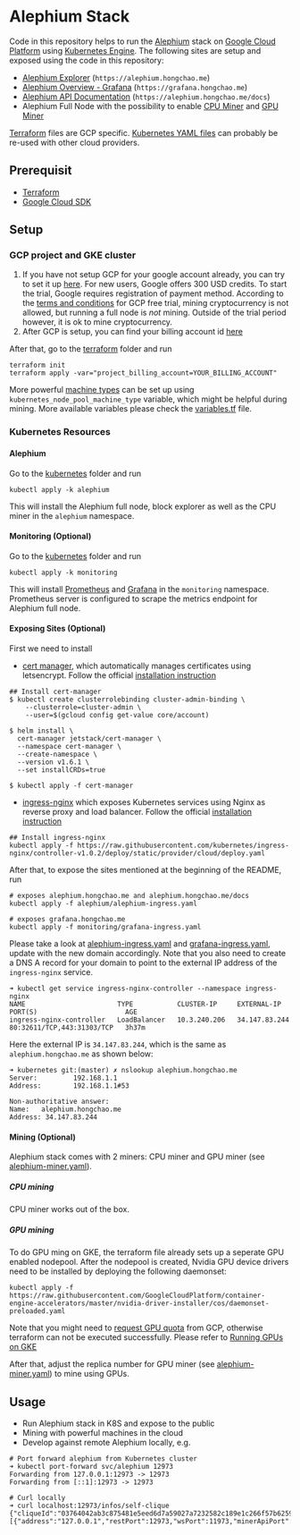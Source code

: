 Alephium Stack
==============

Code in this repository helps to run the
[Alephium](https://github.com/alephium/alephium) stack on [Google
Cloud Platform](https://cloud.google.com/) using [Kubernetes
Engine](https://cloud.google.com/kubernetes-engine/). The following
sites are setup and exposed using the code in this repository:

- [Alephium Explorer](https://alephium.hongchao.me/#/blocks) (`https://alephium.hongchao.me`)
- [Alephium Overview - Grafana](https://grafana.hongchao.me/d/S3eJTo3Mk/alephium-overview?orgId=1&refresh=10s) (`https://grafana.hongchao.me`)
- [Alephium API Documentation](https://alephium.hongchao.me/docs) (`https://alephium.hongchao.me/docs`)
- Alephium Full Node with the possibility to enable [CPU Miner](https://github.com/alephium/cpu-miner) and [GPU Miner](https://github.com/alephium/gpu-miner)

[Terraform](terraform) files are GCP specific. [Kubernetes YAML
files](kubernetes) can probably be re-used with other cloud providers.

## Prerequisit

* [Terraform](https://www.terraform.io/)
* [Google Cloud SDK](https://cloud.google.com/sdk/)

## Setup

### GCP project and GKE cluster

1. If you have not setup GCP for your google account already, you can
   try to set it up [here](https://cloud.google.com/gcp/). For new
   users, Google offers 300 USD credits. To start the trial, Google
   requires registration of payment method. According to the [terms
   and conditions](https://cloud.google.com/terms/free-trial/) for GCP
   free trial, mining cryptocurrency is not allowed, but running a
   full node is *not* mining. Outside of the trial period however, it
   is ok to mine cryptocurrency.
2. After GCP is setup, you can find your billing account id
   [here](https://console.cloud.google.com/billing)

After that, go to the [terraform](terraform) folder and run

```
terraform init
terraform apply -var="project_billing_account=YOUR_BILLING_ACCOUNT"
```

More powerful [machine
types](https://cloud.google.com/compute/docs/machine-types) can be set
up using `kubernetes_node_pool_machine_type` variable, which might be
helpful during mining. More available variables please check the
[variables.tf](terraform/variables.tf) file.

### Kubernetes Resources

#### Alephium
Go to the [kubernetes](kubernetes) folder and run

```
kubectl apply -k alephium
```

This will install the Alephium full node, block explorer as well as
the CPU miner in the `alephium` namespace.

#### Monitoring (Optional)
Go to the [kubernetes](kubernetes) folder and run

```
kubectl apply -k monitoring
```

This will install [Prometheus](https://prometheus.io/) and
[Grafana](https://grafana.com/) in the `monitoring`
namespace. Prometheus server is configured to scrape the metrics
endpoint for Alephium full node.

#### Exposing Sites (Optional)

First we need to install

- [cert manager](https://cert-manager.io/docs/),  which automatically
  manages certificates using letsencrypt. Follow the official [installation instruction](https://cert-manager.io/docs/installation/helm/)
```
## Install cert-manager
$ kubectl create clusterrolebinding cluster-admin-binding \
    --clusterrole=cluster-admin \
    --user=$(gcloud config get-value core/account)

$ helm install \
  cert-manager jetstack/cert-manager \
  --namespace cert-manager \
  --create-namespace \
  --version v1.6.1 \
  --set installCRDs=true

$ kubectl apply -f cert-manager
```

- [ingress-nginx](https://github.com/kubernetes/ingress-nginx) which
  exposes Kubernetes services using Nginx as reverse proxy and load
  balancer. Follow the official [installation instruction](https://kubernetes.github.io/ingress-nginx/deploy/#gce-gke)

```
## Install ingress-nginx
kubectl apply -f https://raw.githubusercontent.com/kubernetes/ingress-nginx/controller-v1.0.2/deploy/static/provider/cloud/deploy.yaml

```

After that, to expose the sites mentioned at the beginning of the
README, run

```
# exposes alephium.hongchao.me and alephium.hongchao.me/docs
kubectl apply -f alephium/alephium-ingress.yaml

# exposes grafana.hongchao.me
kubectl apply -f monitoring/grafana-ingress.yaml
```

Please take a look at
[alephium-ingress.yaml](kubernetes/alephium/alephium-ingress.yaml) and
[grafana-ingress.yaml](kubernetes/monitoring/grafana-ingress.yaml),
update with the new domain accordingly. Note that you also need to
create a DNS A record for your domain to point to the external IP address of
the `ingress-nginx` service.

```
➜ kubectl get service ingress-nginx-controller --namespace ingress-nginx
NAME                       TYPE           CLUSTER-IP     EXTERNAL-IP     PORT(S)                      AGE
ingress-nginx-controller   LoadBalancer   10.3.240.206   34.147.83.244   80:32611/TCP,443:31303/TCP   3h37m
```

Here the external IP is `34.147.83.244`, which is the same as
`alephium.hongchao.me` as shown below:

```
➜ kubernetes git:(master) ✗ nslookup alephium.hongchao.me
Server:         192.168.1.1
Address:        192.168.1.1#53

Non-authoritative answer:
Name:   alephium.hongchao.me
Address: 34.147.83.244
```

#### Mining (Optional)

Alephium stack comes with 2 miners: CPU miner and GPU miner (see [alephium-miner.yaml](kubernetes/alephium/alephium-miner.yaml)).

##### CPU mining
CPU miner works out of the box.

##### GPU mining

To do GPU ming on GKE, the terraform file already sets up a seperate GPU enabled nodepool. After the nodepool is created, Nvidia
GPU device drivers need to be installed by deploying the following daemonset:

```
kubectl apply -f https://raw.githubusercontent.com/GoogleCloudPlatform/container-engine-accelerators/master/nvidia-driver-installer/cos/daemonset-preloaded.yaml
```

Note that you might need to [request GPU quota](https://cloud.google.com/kubernetes-engine/docs/how-to/gpus#request_quota) from GCP,
otherwise terraform can not be executed successfully. Please refer to [Running GPUs on GKE](https://cloud.google.com/kubernetes-engine/docs/how-to/gpus)

After that, adjust the replica number for GPU miner (see [alephium-miner.yaml](kubernetes/alephium/alephium-miner.yaml)) to mine using GPUs.

## Usage

- Run Alephium stack in K8S and expose to the public
- Mining with powerful machines in the cloud
- Develop against remote Alephium locally, e.g.

```
# Port forward alephium from Kubernetes cluster
➜ kubectl port-forward svc/alephium 12973
Forwarding from 127.0.0.1:12973 -> 12973
Forwarding from [::1]:12973 -> 12973

# Curl locally
➜ curl localhost:12973/infos/self-clique
{"cliqueId":"03764042ab3c875481e5eed6d7a59027a7232582c189e1c266f57b62591ae0d8e0","networkId":1,"numZerosAtLeastInHash":18,"nodes":[{"address":"127.0.0.1","restPort":12973,"wsPort":11973,"minerApiPort":10973}],"selfReady":true,"synced":true,"groupNumPerBroker":4,"groups":4}
```
